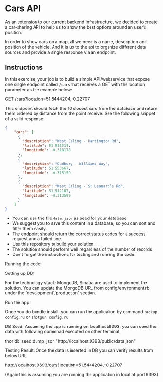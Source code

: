 # Cars API


As an extension to our current backend infrastructure, we decided to create a car-sharing API to help us to show the best options around an user’s position.

In order to show cars on a map, all we need is a name, description and position of the vehicle. And it is up to the api to organize different data sources and provide a single response via an endpoint.

## Instructions

In this exercise, your job is to build a simple API/webservice that expose one single endpoint called `/cars` that receives a GET with the location parameter as the example below:

GET /cars?location=51.5444204,-0.22707

This endpoint should fetch the 10 closest cars from the database and return them ordered by distance from the point receive. See the following snippet of a valid response:

````json
{
    "cars": [
      {
        "description": "West Ealing - Hartington Rd",
        "latitude": 51.511318,
        "longitude": -0.318178
      },
      {
        "description": "Sudbury - Williams Way",
        "latitude": 51.553667,
        "longitude": -0.315159
      },
      {
        "description": "West Ealing - St Leonard’s Rd",
        "latitude": 51.512107,
        "longitude": -0.313599
      }
    ]
}
````

- You can use the file `data.json` as seed for your database
- We suggest you to save this content in a database, so you can sort and filter them easily.
- The endpoint should return the correct status codes for a success request and a failed one.
- Use this repository to build your solution.
- The solution should perform well regardless of the number of records
- Don't forget the instructions for testing and running the code.



Running the code: 

Setting up DB: 

For the technology stack: MongoDB, Sinatra are used to implement the solution. You can update the MongoDB URL from config/environment.rb under the 'development','production' section. 


Run the app: 

Once you do bundle install, you can run the application by command `rackup config.ru` or `shotgun config.ru`

DB Seed: 
Assuming the app is running on localhost:9393, you can seed the data with following commnad executed on other terminal

thor db_seed:dump_json "http://localhost:9393/public/data.json"



Testing Result: 
Once the data is inserted in DB you can verify results from below URL 

http://localhost:9393/cars?location=51.5444204,-0.22707

(Again this is assuming you are running the application in local at port 9393)